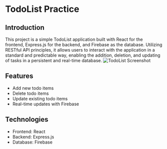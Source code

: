 # TodoList Practice
## Introduction
This project is a simple TodoList application built with React for the frontend, Express.js for the backend, and Firebase as the database. Utilizing RESTful API principles, it allows users to interact with the application in a standard and predictable way, enabling the addition, deletion, and updating of tasks in a persistent and real-time database. 
![TodoList Screenshot](https://i.imgur.com/UwTPDYb.png)

## Features
- Add new todo items
- Delete todo items
- Update existing todo items
- Real-time updates with Firebase

## Technologies
- Frontend: React
- Backend: Express.js
- Database: Firebase
